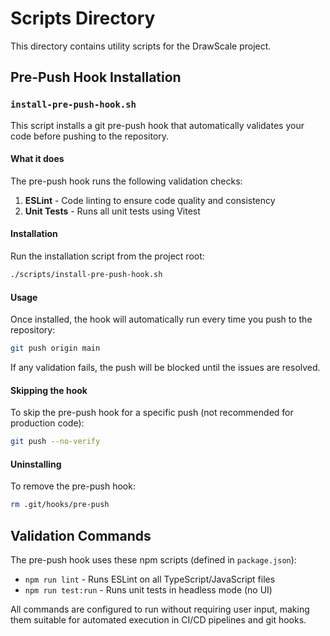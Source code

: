 # Scripts Directory

This directory contains utility scripts for the DrawScale project.

## Pre-Push Hook Installation

### `install-pre-push-hook.sh`

This script installs a git pre-push hook that automatically validates your code before pushing to the repository.

#### What it does

The pre-push hook runs the following validation checks:

1. **ESLint** - Code linting to ensure code quality and consistency
2. **Unit Tests** - Runs all unit tests using Vitest

#### Installation

Run the installation script from the project root:

```bash
./scripts/install-pre-push-hook.sh
```

#### Usage

Once installed, the hook will automatically run every time you push to the repository:

```bash
git push origin main
```

If any validation fails, the push will be blocked until the issues are resolved.

#### Skipping the hook

To skip the pre-push hook for a specific push (not recommended for production code):

```bash
git push --no-verify
```

#### Uninstalling

To remove the pre-push hook:

```bash
rm .git/hooks/pre-push
```

## Validation Commands

The pre-push hook uses these npm scripts (defined in `package.json`):

- `npm run lint` - Runs ESLint on all TypeScript/JavaScript files
- `npm run test:run` - Runs unit tests in headless mode (no UI)

All commands are configured to run without requiring user input, making them suitable for automated execution in CI/CD pipelines and git hooks. 